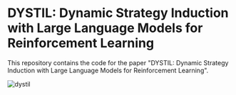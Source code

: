 # DYSTIL: Dynamic Strategy Induction with Large Language Models for Reinforcement Learning

This repository contains the code for the paper "DYSTIL: Dynamic Strategy Induction with Large Language Models for Reinforcement Learning".

<img src="dystil.png" alt="dystil" width="auto" height="auto">

